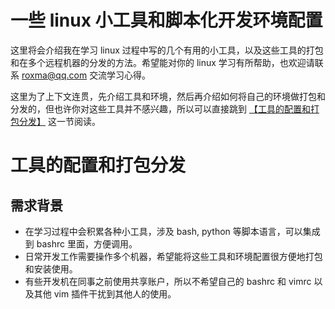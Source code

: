 
# 一些 linux 小工具和脚本化开发环境配置


这里将会介绍我在学习 linux 过程中写的几个有用的小工具，以及这些工具的打包和在多个远程机器的分发的方法。希望能对你的 linux 学习有所帮助，也欢迎请联系 roxma@qq.com 交流学习心得。

这里为了上下文连贯，先介绍工具和环境，然后再介绍如何将自己的环境做打包和分发的，但也许你对这些工具并不感兴趣，所以可以直接跳到 [【工具的配置和打包分发】](#工具的配置和打包分发) 这一节阅读。



# 工具的配置和打包分发

## 需求背景

- 在学习过程中会积累各种小工具，涉及 bash, python 等脚本语言，可以集成到 bashrc 里面，方便调用。
- 日常开发工作需要操作多个机器，希望能将这些工具和环境配置很方便地打包和安装使用。
- 有些开发机在同事之前使用共享账户，所以不希望自己的 bashrc 和 vimrc 以及其他 vim 插件干扰到其他人的使用。


